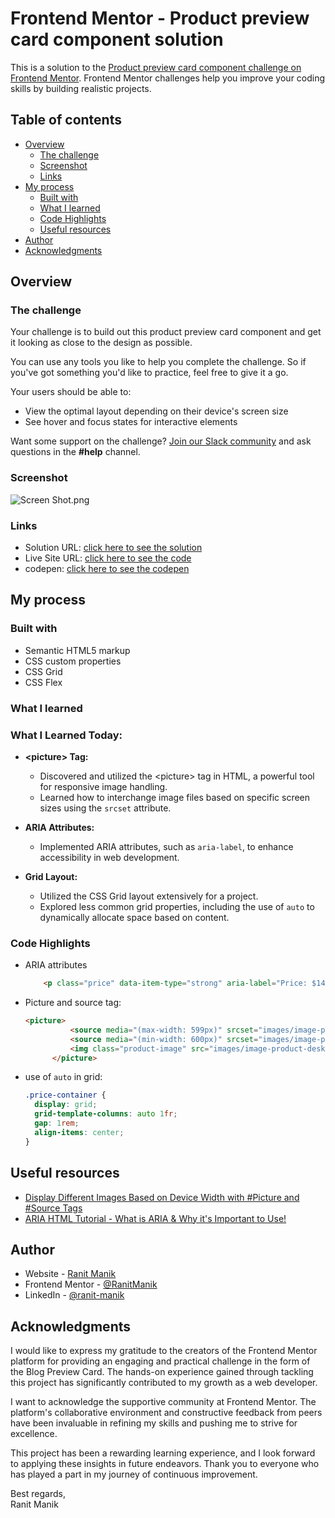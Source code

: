 # Frontend Mentor - Product preview card component solution

This is a solution to
the [Product preview card component challenge on Frontend Mentor](https://www.frontendmentor.io/challenges/product-preview-card-component-GO7UmttRfa).
Frontend Mentor challenges help you improve your coding skills by building realistic projects.

## Table of contents

- [Overview](#overview)
    - [The challenge](#the-challenge)
    - [Screenshot](#screenshot)
    - [Links](#links)
- [My process](#my-process)
    - [Built with](#built-with)
    - [What I learned](#what-i-learned)
    - [Code Highlights](#code-highlights)
    - [Useful resources](#Useful-resources)
- [Author](#author)
- [Acknowledgments](#acknowledgments)

## Overview

### The challenge

Your challenge is to build out this product preview card component and get it looking as close to the design as
possible.

You can use any tools you like to help you complete the challenge. So if you've got something you'd like to practice,
feel free to give it a go.

Your users should be able to:

- View the optimal layout depending on their device's screen size
- See hover and focus states for interactive elements

Want some support on the challenge? [Join our Slack community](https://www.frontendmentor.io/slack) and ask questions in
the **#help** channel.

### Screenshot

![Screen Shot.png](Screen%20Shot.png)

### Links

- Solution
  URL: [click here to see the solution](https://www.frontendmentor.io/solutions/responsive-summary-component-using-html-css-z3Of8x7IhU)
- Live Site
  URL: [click here to see the code](https://ranitmanik.github.io/frontendmentor-challenges/FrontendMentor03%E2%80%94Product-preview-card-component/index.html)
- codepen: [click here to see the codepen](https://codepen.io/RANIT-MANIK/full/vYPOJad)

## My process

### Built with

- Semantic HTML5 markup
- CSS custom properties
- CSS Grid
- CSS Flex

### What I learned

### What I Learned Today:

- **\<picture\> Tag:**
    - Discovered and utilized the \<picture\> tag in HTML, a powerful tool for responsive image handling.
    - Learned how to interchange image files based on specific screen sizes using the `srcset` attribute.

- **ARIA Attributes:**
    - Implemented ARIA attributes, such as `aria-label`, to enhance accessibility in web development.

- **Grid Layout:**
    - Utilized the CSS Grid layout extensively for a project.
    - Explored less common grid properties, including the use of `auto` to dynamically allocate space based on content.

### Code Highlights

- ARIA attributes

  ```html
      <p class="price" data-item-type="strong" aria-label="Price: $149.99">$149.99</p>
  
  ```

- Picture and source tag:
  ```html
  <picture>
            <source media="(max-width: 599px)" srcset="images/image-product-mobile.jpg">
            <source media="(min-width: 600px)" srcset="images/image-product-desktop.jpg">
            <img class="product-image" src="images/image-product-desktop.jpg" alt="Gabrielle Essence Eau De Parfum image">
        </picture>
  ```
- use of `auto` in grid:
  ```css
  .price-container {
    display: grid;
    grid-template-columns: auto 1fr;
    gap: 1rem;
    align-items: center;
  }
  ```

## Useful resources

- [Display Different Images Based on Device Width with #Picture and #Source Tags](https://www.youtube.com/watch?v=nHB-3WJTfSg)
- [ARIA HTML Tutorial - What is ARIA & Why it's Important to Use!](https://youtu.be/0hqhAIjE_8I?si=oUBcb4CUsM8b2jf-)

## Author

- Website - [Ranit Manik](https://ranitmanik.github.io/Portfolio-1.0)
- Frontend Mentor - [@RanitManik](https://www.frontendmentor.io/profile/RanitManik)
- LinkedIn - [@ranit-manik](https://www.linkedin.com/in/ranit-manik/)

## Acknowledgments

I would like to express my gratitude to the creators of the Frontend Mentor platform for providing an engaging and
practical challenge in the form of the Blog Preview Card. The hands-on experience gained through tackling this project
has significantly contributed to my growth as a web developer.

I want to acknowledge the supportive community at Frontend Mentor. The platform's collaborative environment and
constructive feedback from peers have been invaluable in refining my skills and pushing me to strive for excellence.

This project has been a rewarding learning experience, and I look forward to applying these insights in future
endeavors. Thank you to everyone who has played a part in my journey of continuous improvement.

Best regards,<br>
Ranit Manik

